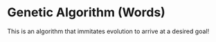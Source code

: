 # Genetic Algorithm (Words)

This is an algorithm that immitates evolution to arrive at a desired goal!
